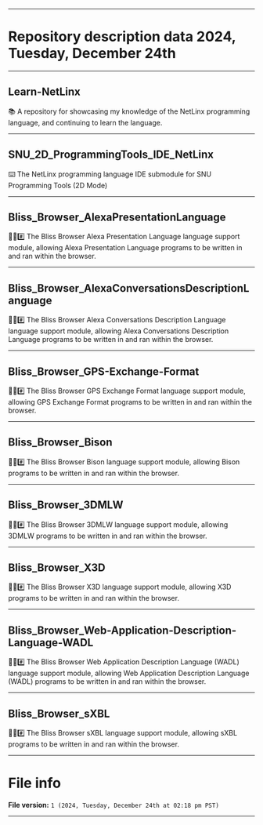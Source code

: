 
***

# Repository description data 2024, Tuesday, December 24th

---

## Learn-NetLinx

📚️ A repository for showcasing my knowledge of the NetLinx programming language, and continuing to learn the language. 

---

## SNU_2D_ProgrammingTools_IDE_NetLinx

⌨️ The NetLinx programming language IDE submodule for SNU Programming Tools (2D Mode)

---

## Bliss_Browser_AlexaPresentationLanguage

🌳️🌐️#️⃣️ The Bliss Browser Alexa Presentation Language language support module, allowing Alexa Presentation Language programs to be written in and ran within the browser.

---

## Bliss_Browser_AlexaConversationsDescriptionLanguage

🌳️🌐️#️⃣️ The Bliss Browser Alexa Conversations Description Language language support module, allowing Alexa Conversations Description Language programs to be written in and ran within the browser.

---

## Bliss_Browser_GPS-Exchange-Format

🌳️🌐️#️⃣️ The Bliss Browser GPS Exchange Format language support module, allowing GPS Exchange Format programs to be written in and ran within the browser.

---

## Bliss_Browser_Bison

🌳️🌐️#️⃣️ The Bliss Browser Bison language support module, allowing Bison programs to be written in and ran within the browser.

---

## Bliss_Browser_3DMLW

🌳️🌐️#️⃣️ The Bliss Browser 3DMLW language support module, allowing 3DMLW programs to be written in and ran within the browser.

---

## Bliss_Browser_X3D

🌳️🌐️#️⃣️ The Bliss Browser X3D language support module, allowing X3D programs to be written in and ran within the browser.

---

## Bliss_Browser_Web-Application-Description-Language-WADL

🌳️🌐️#️⃣️ The Bliss Browser Web Application Description Language (WADL) language support module, allowing Web Application Description Language (WADL) programs to be written in and ran within the browser.

---

## Bliss_Browser_sXBL

🌳️🌐️#️⃣️ The Bliss Browser sXBL language support module, allowing sXBL programs to be written in and ran within the browser.

***

# File info

**File version:** `1 (2024, Tuesday, December 24th at 02:18 pm PST)`

***

